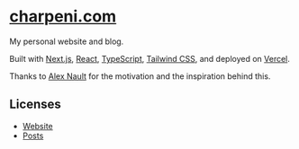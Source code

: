 # [charpeni.com](https://charpeni.com)

My personal website and blog.

Built with [Next.js](https://nextjs.org/), [React](https://reactjs.org/), [TypeScript](https://www.typescriptlang.org/), [Tailwind CSS](https://tailwindcss.com/), and deployed on [Vercel](https://vercel.com/).

Thanks to [Alex Nault](https://github.com/alexnault) for the motivation and the inspiration behind this.

## Licenses

- [Website](/LICENSE-website)
- [Posts](/LICENSE-posts)
